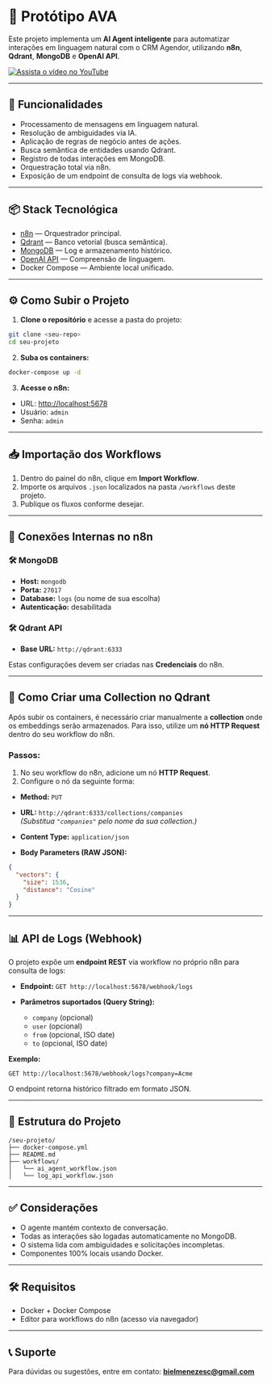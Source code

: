 # 🤖 Protótipo AVA

Este projeto implementa um **AI Agent inteligente** para automatizar interações em linguagem natural com o CRM Agendor, utilizando **n8n**, **Qdrant**, **MongoDB** e **OpenAI API**.

[![Assista o vídeo no YouTube](https://img.youtube.com/vi/QQi_P4H49uw/0.jpg)](https://youtu.be/QQi_P4H49uw)

---

## 🚀 Funcionalidades

- Processamento de mensagens em linguagem natural.
- Resolução de ambiguidades via IA.
- Aplicação de regras de negócio antes de ações.
- Busca semântica de entidades usando Qdrant.
- Registro de todas interações em MongoDB.
- Orquestração total via n8n.
- Exposição de um endpoint de consulta de logs via webhook.

---

## 📦 Stack Tecnológica

- [n8n](https://n8n.io/) — Orquestrador principal.
- [Qdrant](https://qdrant.tech/) — Banco vetorial (busca semântica).
- [MongoDB](https://www.mongodb.com/) — Log e armazenamento histórico.
- [OpenAI API](https://platform.openai.com/) — Compreensão de linguagem.
- Docker Compose — Ambiente local unificado.

---

## ⚙️ Como Subir o Projeto

1. **Clone o repositório** e acesse a pasta do projeto:

```bash
git clone <seu-repo>
cd seu-projeto
```

2. **Suba os containers:**

```bash
docker-compose up -d
```

3. **Acesse o n8n:**

- URL: [http://localhost:5678](http://localhost:5678)
- Usuário: `admin`
- Senha: `admin`

---

## 📥 Importação dos Workflows

1. Dentro do painel do n8n, clique em **Import Workflow**.
2. Importe os arquivos `.json` localizados na pasta `/workflows` deste projeto.
3. Publique os fluxos conforme desejar.

---

## 🔗 Conexões Internas no n8n

### 🛠️ MongoDB

- **Host:** `mongodb`
- **Porta:** `27017`
- **Database:** `logs` (ou nome de sua escolha)
- **Autenticação:** desabilitada

### 🛠️ Qdrant API

- **Base URL:** `http://qdrant:6333`

Estas configurações devem ser criadas nas **Credenciais** do n8n.

---

## 🚀 Como Criar uma Collection no Qdrant

Após subir os containers, é necessário criar manualmente a **collection** onde os embeddings serão armazenados. Para isso, utilize um **nó HTTP Request** dentro do seu workflow do n8n.

### Passos:

1. No seu workflow do n8n, adicione um nó **HTTP Request**.
2. Configure o nó da seguinte forma:

- **Method:** `PUT`  
- **URL:** `http://qdrant:6333/collections/companies`  
*(Substitua `"companies"` pelo nome da sua collection.)*

- **Content Type:** `application/json`

- **Body Parameters (RAW JSON):**

```json
{
  "vectors": {
    "size": 1536,
    "distance": "Cosine"
  }
}
```

---

## 📊 API de Logs (Webhook)

O projeto expõe um **endpoint REST** via workflow no próprio n8n para consulta de logs:

- **Endpoint:**
  `GET http://localhost:5678/webhook/logs`

- **Parâmetros suportados (Query String):**

  - `company` (opcional)
  - `user` (opcional)
  - `from` (opcional, ISO date)
  - `to` (opcional, ISO date)

**Exemplo:**

```
GET http://localhost:5678/webhook/logs?company=Acme
```

O endpoint retorna histórico filtrado em formato JSON.

---

## 📁 Estrutura do Projeto

```
/seu-projeto/
├── docker-compose.yml
├── README.md
├── workflows/
│   └── ai_agent_workflow.json
│   └── log_api_workflow.json
```

---

## ✅ Considerações

- O agente mantém contexto de conversação.
- Todas as interações são logadas automaticamente no MongoDB.
- O sistema lida com ambiguidades e solicitações incompletas.
- Componentes 100% locais usando Docker.

---

## 🛠️ Requisitos

- Docker + Docker Compose
- Editor para workflows do n8n (acesso via navegador)

---

## 📞 Suporte

Para dúvidas ou sugestões, entre em contato:
**[bielmenezesc@gmail.com](mailto:bielmenezesc@gmail.com)**
